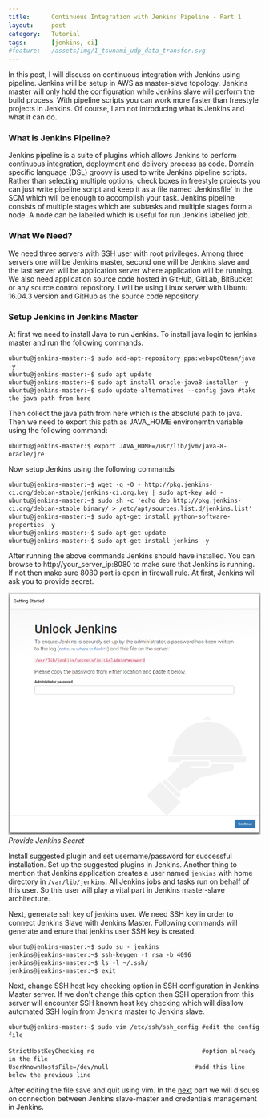 ```yaml
---
title:      Continuous Integration with Jenkins Pipeline - Part 1
layout:     post
category:   Tutorial
tags: 	    [jenkins, ci]
#feature:   /assets/img/1_tsunami_udp_data_transfer.svg
---
```


In this post, I will discuss on continuous integration with Jenkins using pipeline. Jenkins will be setup in AWS as master-slave topology. Jenkins master will only hold the configuration while Jenkins slave will perform the build process. With pipeline scripts you can work more faster than freestyle projects in Jenkins. Of course, I am not introducing what is Jenkins and what it can do.
<!--more-->

### What is Jenkins Pipeline?

Jenkins pipeline is a suite of plugins which allows Jenkins to perform continuous integration, deployment and delivery process as code. Domain specific language (DSL) groovy is used to write Jenkins pipeline scripts. Rather than selecting multiple options, check boxes in freestyle projects you can just write pipeline script and keep it as a file named 'Jenkinsfile' in the SCM which will be enough to accomplish your task. Jenkins pipeline consists of multiple stages which are subtasks and multiple stages form a node. A node can be labelled which is useful for run Jenkins labelled job.

### What We Need?

We need three servers with SSH user with root privileges. Among three servers one will be Jenkins master, second one will be Jenkins slave and the last server will be application server where application will be running. We also need application source code hosted in GitHub, GitLab, BitBucket or any source control repository. I will be using Linux server with Ubuntu 16.04.3 version and GitHub as the source code repository.

### Setup Jenkins in Jenkins Master

At first we need to install Java to run Jenkins. To install java login to jenkins master and run the following commands.

```shell
ubuntu@jenkins-master:~$ sudo add-apt-repository ppa:webupd8team/java -y
ubuntu@jenkins-master:~$ sudo apt update
ubuntu@jenkins-master:~$ sudo apt install oracle-java8-installer -y
ubuntu@jenkins-master:~$ sudo update-alternatives --config java	#take the java path from here
```
Then collect the java path from here which is the absolute path to java. Then we need to export this path as JAVA_HOME environemtn variable using the following command:

```shell
ubuntu@jenkins-master:$ export JAVA_HOME=/usr/lib/jvm/java-8-oracle/jre
```

Now setup Jenkins using the following commands

```shell
ubuntu@jenkins-master:~$ wget -q -O - http://pkg.jenkins-ci.org/debian-stable/jenkins-ci.org.key | sudo apt-key add -
ubuntu@jenkins-master:~$ sudo sh -c 'echo deb http://pkg.jenkins-ci.org/debian-stable binary/ > /etc/apt/sources.list.d/jenkins.list'
ubuntu@jenkins-master:~$ sudo apt-get install python-software-properties -y
ubuntu@jenkins-master:~$ sudo apt-get update
ubuntu@jenkins-master:~$ sudo apt-get install jenkins -y
```

After running the above commands Jenkins should have installed. You can browse to http://your_server_ip:8080 to make sure that Jenkins is running. If not then make sure 8080 port is open in firewall rule. At first, Jenkins will ask you to provide secret.

![Jenkins Secret](/assets/img/2_jenkins_secret.png)*Provide Jenkins Secret*

Install suggested plugin and set username/password for successful installation. Set up the suggested plugins in Jenkins. Another thing to mention that Jenkins application creates a user named `jenkins` with home directory in `/var/lib/jenkins`. All Jenkins jobs and tasks run on behalf of this user. So this user will play a vital part in Jenkins master-slave architecture.

Next, generate ssh key of jenkins user. We need SSH key in order to connect Jenkins Slave with Jenkins Master. Following commands will generate and enure that jenkins user SSH key is created.

```shell
ubuntu@jenkins-master:~$ sudo su - jenkins
jenkins@jenkins-master:~$ ssh-keygen -t rsa -b 4096
jenkins@jenkins-master:~$ ls -l ~/.ssh/
jenkins@jenkins-master:~$ exit
```

Next, change SSH host key checking option in SSH configuration in Jenkins Master server. If we don't change this option then SSH operation from this server will encounter SSH known host key checking which will disallow automated SSH login from Jenkins master to Jenkins slave.

```shell
ubuntu@jenkins-master:~$ sudo vim /etc/ssh/ssh_config #edit the config file

StrictHostKeyChecking no		                      #option already in the file
UserKnownHostsFile=/dev/null 	                    #add this line below the previous line
```
After editing the file save and quit using vim. In the [next](http://shudarshon.com/2018-02-25/Jenkins-2.html) part we will discuss on connection between Jenkins slave-master and credentials management in Jenkins.
